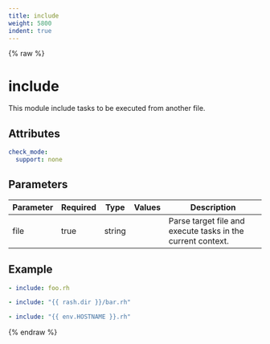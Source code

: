```yaml
---
title: include
weight: 5800
indent: true
---
```


{% raw %}
# include

This module include tasks to be executed from another file.

## Attributes

```yaml
check_mode:
  support: none
```

## Parameters

| Parameter | Required | Type   | Values | Description                                                 |
| --------- | -------- | ------ | ------ | ----------------------------------------------------------- |
| file      | true     | string |        | Parse target file and execute tasks in the current context. |

## Example

```yaml
- include: foo.rh

- include: "{{ rash.dir }}/bar.rh"

- include: "{{ env.HOSTNAME }}.rh"
```

{% endraw %}